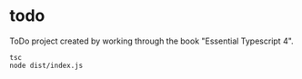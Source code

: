 # todo

ToDo project created by working through the book "Essential Typescript 4".

    tsc
    node dist/index.js


